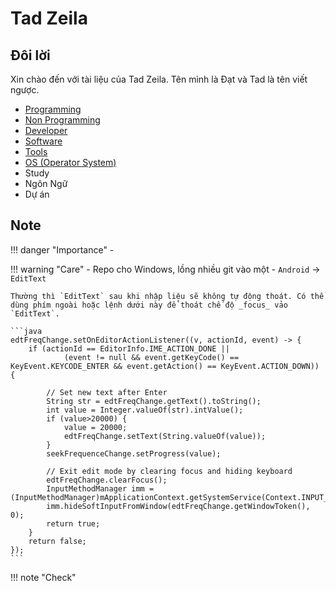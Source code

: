 # Tad Zeila

## Đôi lời

Xin chào đến với tài liệu của Tad Zeila. Tên mình là Đạt và Tad là tên viết ngược.

- [Programming](Programming/programming-language.md)
- [Non Programming](NonProgramming/non-programming-language.md)
- [Developer](Developer/dev.md)
- [Software](Software/software.md)
- [Tools](Tools/tools.md)
- [OS (Operator System)](OS/os.md)
- Study
- Ngôn Ngữ
- Dự án

## Note

!!! danger "Importance"
    - 

!!! warning "Care"
    - Repo cho Windows, lồng nhiều git vào một
    - `Android` -> `EditText`

    Thường thì `EditText` sau khi nhập liệu sẽ không tự động thoát. Có thể dùng phím ngoài hoặc lệnh dưới này để thoát chế độ _focus_ vảo `EditText`.

    ```java
    edtFreqChange.setOnEditorActionListener((v, actionId, event) -> {
        if (actionId == EditorInfo.IME_ACTION_DONE ||
                (event != null && event.getKeyCode() == KeyEvent.KEYCODE_ENTER && event.getAction() == KeyEvent.ACTION_DOWN)) {

            // Set new text after Enter
            String str = edtFreqChange.getText().toString();
            int value = Integer.valueOf(str).intValue();
            if (value>20000) {
                value = 20000;
                edtFreqChange.setText(String.valueOf(value));
            }
            seekFrequenceChange.setProgress(value);

            // Exit edit mode by clearing focus and hiding keyboard
            edtFreqChange.clearFocus();
            InputMethodManager imm = (InputMethodManager)mApplicationContext.getSystemService(Context.INPUT_METHOD_SERVICE);
            imm.hideSoftInputFromWindow(edtFreqChange.getWindowToken(), 0);
            return true;
        }
        return false;
    });
    ```

!!! note "Check"